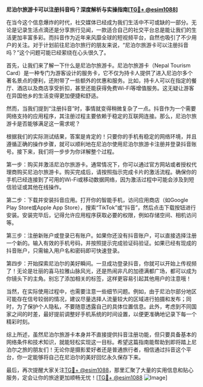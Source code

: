 **尼泊尔旅游卡可以注册抖音吗？深度解析与实操指南[[TG💪+ @esim1088](https://t.me/s/esim1088)]**

在当今这个信息爆炸的时代，社交媒体已经成为我们生活中不可或缺的一部分。无论是记录生活点滴还是分享旅行见闻，一款适合自己的社交平台总是能让我们的生活更加丰富多彩。而抖音作为近年来风靡全球的短视频平台，自然也吸引了不少用户的关注。对于计划前往尼泊尔旅行的朋友来说，“尼泊尔旅游卡可以注册抖音吗？”这个问题可能已经萦绕在心头很久了。

首先，让我们来了解一下什么是尼泊尔旅游卡。尼泊尔旅游卡（Nepal Tourism Card）是一种专门为游客设计的服务卡，它不仅为持卡人提供了进入尼泊尔多个著名景点的便利，还附带了一些额外的优惠和服务。比如，持卡人可以在指定的餐厅、酒店以及商店享受折扣，甚至还能获得免费Wi-Fi等增值服务。这无疑让游客在异国他乡的生活变得更加便捷和舒适。

然而，当我们提到“注册抖音”时，事情就变得稍微复杂了一点。抖音作为一个需要网络支持的应用程序，其注册过程主要依赖于稳定的互联网连接。那么，尼泊尔旅游卡是否能够满足这一需求呢？

根据我们的实际测试结果，答案是肯定的！只要你的手机有稳定的网络环境，并且遵循正确的操作步骤，就可以顺利地在尼泊尔使用尼泊尔旅游卡注册并登录抖音账号。接下来，我们将一步步为你详解整个过程。

第一步：购买并激活尼泊尔旅游卡。通常情况下，你可以通过官方网站或者授权代理商购买尼泊尔旅游卡。购买完成后，请按照指示完成卡片的激活流程。确保你的手机已经连接到了可用的Wi-Fi或移动数据网络，因为激活过程中可能会涉及到短信验证或其他在线操作。

第二步：下载并安装抖音应用。打开你的智能手机，访问应用商店（如Google Play Store或Apple App Store），搜索“TikTok”或“抖音”，然后点击下载按钮进行安装。安装完毕后，记得允许应用程序获取必要的权限，例如存储空间、相机访问等。

第三步：注册新账户或登录已有账户。如果你还没有抖音账户，可以直接选择注册一个新的。输入有效的手机号码，并按照提示完成验证码验证。如果已经有现成的抖音账户，只需输入用户名和密码即可快速登录。

第四步：开始探索尼泊尔的美好瞬间。一旦成功登录抖音，你就可以开始上传视频了！无论是壮丽的喜马拉雅山脉风光，还是热闹非凡的加德满都广场，都可以成为你镜头下的主角。别忘了添加相关的标签，这样更容易引起其他用户的注意哦！

当然，在实际使用过程中，也需要注意一些细节问题。例如，由于尼泊尔部分地区可能存在信号较弱的情况，建议尽量选择人流量较大的区域进行拍摄和发布；同时，为了保护个人隐私，不要随意透露自己的具体位置信息。此外，考虑到不同国家之间的时差，最好提前调整好手机系统的时间设置，以便更准确地记录下每一个精彩时刻。

综上所述，虽然尼泊尔旅游卡本身并不直接提供抖音注册功能，但只要具备基本的网络条件和技术知识，就能轻松实现这一目标。希望这篇指南能帮助到即将踏上尼泊尔之旅的朋友们！无论你是摄影爱好者还是普通旅行者，相信通过抖音这个平台，你一定能够将自己在尼泊尔的美好回忆永久保存下来。

最后，再次提醒大家关注[TG💪+ @esim1088](https://t.me/s/esim1088)，那里汇聚了大量的实用信息和贴心服务，定会让你的旅途更加顺畅无忧！[[TG💪+ @esim1088](https://t.me/s/esim1088) ![Image](https://i.postimg.cc/4NQfJmqS/Snipaste-2025-05-13-00-14-12.png)]